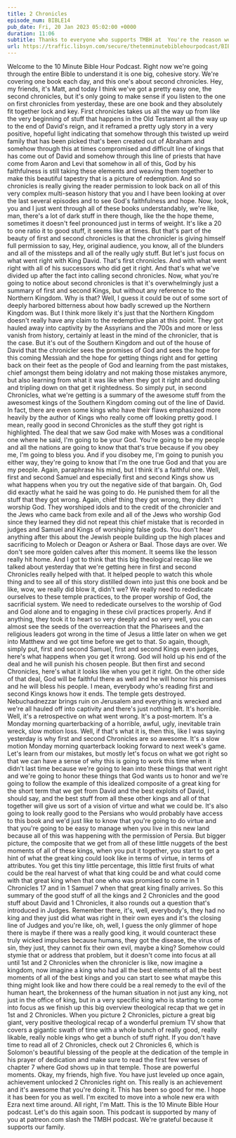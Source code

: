 ```yaml
---
title: 2 Chronicles
episode_num: BIBLE14
pub_date: Fri, 20 Jan 2023 05:02:00 +0000
duration: 11:06
subtitle: Thanks to everyone who supports TMBH at  You're the reason we can all do this together!  Music written and performed by 
url: https://traffic.libsyn.com/secure/thetenminutebiblehourpodcast/BIBLE14_-_2_Chronicles.mp3
---
```


 Welcome to the 10 Minute Bible Hour Podcast. Right now we're going through the entire Bible to understand it is one big, cohesive story. We're covering one book each day, and this one's about second chronicles. Hey, my friends, it's Matt, and today I think we've got a pretty easy one, the second chronicles, but it's only going to make sense if you listen to the one on first chronicles from yesterday, these are one book and they absolutely fit together lock and key. First chronicles takes us all the way up from like the very beginning of stuff that happens in the Old Testament all the way up to the end of David's reign, and it reframed a pretty ugly story in a very positive, hopeful light indicating that somehow through this twisted up weird family that has been picked that's been created out of Abraham and somehow through this at times compromised and difficult line of kings that has come out of David and somehow through this line of priests that have come from Aaron and Levi that somehow in all of this, God by his faithfulness is still taking these elements and weaving them together to make this beautiful tapestry that is a picture of redemption. And so chronicles is really giving the reader permission to look back on all of this very complex multi-season history that you and I have been looking at over the last several episodes and to see God's faithfulness and hope. Now, look, you and I just went through all of these books understandably, we're like, man, there's a lot of dark stuff in there though, like the the hope theme, sometimes it doesn't feel pronounced just in terms of weight. It's like a 20 to one ratio it to good stuff, it seems like at times. But that's part of the beauty of first and second chronicles is that the chronicler is giving himself full permission to say, Hey, original audience, you know, all of the blunders and all of the missteps and all of the really ugly stuff. But let's just focus on what went right with King David. That's first chronicles. And with what went right with all of his successors who did get it right. And that's what we've divided up after the fact into calling second chronicles. Now, what you're going to notice about second chronicles is that it's overwhelmingly just a summary of first and second Kings, but without any reference to the Northern Kingdom. Why is that? Well, I guess it could be out of some sort of deeply harbored bitterness about how badly screwed up the Northern Kingdom was. But I think more likely it's just that the Northern Kingdom doesn't really have any claim to the redemptive plan at this point. They got hauled away into captivity by the Assyrians and the 700s and more or less vanish from history, certainly at least in the mind of the chronicler, that is the case. But it's out of the Southern Kingdom and out of the house of David that the chronicler sees the promises of God and sees the hope for this coming Messiah and the hope for getting things right and for getting back on their feet as the people of God and learning from the past mistakes, chief amongst them being idolatry and not making those mistakes anymore, but also learning from what it was like when they got it right and doubling and tripling down on that get it rightedness. So simply put, in second Chronicles, what we're getting is a summary of the awesome stuff from the awesomest kings of the Southern Kingdom coming out of the line of David. In fact, there are even some kings who have their flaws emphasized more heavily by the author of Kings who really come off looking pretty good. I mean, really good in second Chronicles as the stuff they got right is highlighted. The deal that we saw God make with Moses was a conditional one where he said, I'm going to be your God. You're going to be my people and all the nations are going to know that that's true because if you obey me, I'm going to bless you. And if you disobey me, I'm going to punish you either way, they're going to know that I'm the one true God and that you are my people. Again, paraphrase his mind, but I think it's a faithful one. Well, first and second Samuel and especially first and second Kings show us what happens when you try out the negative side of that bargain. Oh, God did exactly what he said he was going to do. He punished them for all the stuff that they got wrong. Again, chief thing they got wrong, they didn't worship God. They worshiped idols and to the credit of the chronicler and the Jews who came back from exile and all of the Jews who worship God since they learned they did not repeat this chief mistake that is recorded in judges and Samuel and Kings of worshiping false gods. You don't hear anything after this about the Jewish people building up the high places and sacrificing to Molech or Deagon or Ashera or Baal. Those days are over. We don't see more golden calves after this moment. It seems like the lesson really hit home. And I got to think that this big theological recap like we talked about yesterday that we're getting here in first and second Chronicles really helped with that. It helped people to watch this whole thing and to see all of this story distilled down into just this one book and be like, wow, we really did blow it, didn't we? We really need to rededicate ourselves to these temple practices, to the proper worship of God, the sacrificial system. We need to rededicate ourselves to the worship of God and God alone and to engaging in these civil practices properly. And if anything, they took it to heart so very deeply and so very well, you can almost see the seeds of the overreaction that the Pharisees and the religious leaders got wrong in the time of Jesus a little later on when we get into Matthew and we got time before we get to that. So again, though, simply put, first and second Samuel, first and second Kings even judges, here's what happens when you get it wrong. God will hold up his end of the deal and he will punish his chosen people. But then first and second Chronicles, here's what it looks like when you get it right. On the other side of that deal, God will be faithful there as well and he will honor his promises and he will bless his people. I mean, everybody who's reading first and second Kings knows how it ends. The temple gets destroyed. Nebuchadnezzar brings ruin on Jerusalem and everything is wrecked and we're all hauled off into captivity and there's just nothing left. It's horrible. Well, it's a retrospective on what went wrong. It's a post-mortem. It's a Monday morning quarterbacking of a horrible, awful, ugly, inevitable train wreck, slow motion loss. Well, if that's what it is, then this, like I was saying yesterday is why first and second Chronicles are so awesome. It's a slow motion Monday morning quarterback looking forward to next week's game. Let's learn from our mistakes, but mostly let's focus on what we got right so that we can have a sense of why this is going to work this time when it didn't last time because we're going to lean into these things that went right and we're going to honor these things that God wants us to honor and we're going to follow the example of this idealized composite of a great king for the short term that we get from David and the best exploits of David, I should say, and the best stuff from all these other kings and all of that together will give us sort of a vision of virtue and what we could be. It's also going to look really good to the Persians who would probably have access to this book and we'd just like to know that you're going to do virtue and that you're going to be easy to manage when you live in this new land because all of this was happening with the permission of Persia. But bigger picture, the composite that we get from all of these little nuggets of the best moments of all of these kings, when you put it together, you start to get a hint of what the great king could look like in terms of virtue, in terms of attributes. You get this tiny little percentage, this little first fruits of what could be the real harvest of what that king could be and what could come with that great king when that one who was promised to come in 1 Chronicles 17 and in 1 Samuel 7 when that great king finally arrives. So this summary of the good stuff of all the kings and 2 Chronicles and the good stuff about David and 1 Chronicles, it also rounds out a question that's introduced in Judges. Remember there, it's, well, everybody's, they had no king and they just did what was right in their own eyes and it's the closing line of Judges and you're like, oh, well, I guess the only glimmer of hope there is maybe if there was a really good king, it would counteract these truly wicked impulses because humans, they got the disease, the virus of sin, they just, they cannot fix their own evil, maybe a king? Somehow could stymie that or address that problem, but it doesn't come into focus at all until 1st and 2 Chronicles when the chronicler is like, now imagine a kingdom, now imagine a king who had all the best elements of all the best moments of all of the best kings and you can start to see what maybe this thing might look like and how there could be a real remedy to the evil of the human heart, the brokenness of the human situation in not just any king, not just in the office of king, but in a very specific king who is starting to come into focus as we finish up this big overview theological recap that we get in 1st and 2 Chronicles. When you picture 2 Chronicles, picture a great big giant, very positive theological recap of a wonderful premium TV show that covers a gigantic swath of time with a whole bunch of really good, really likable, really noble kings who get a bunch of stuff right. If you don't have time to read all of 2 Chronicles, check out 2 Chronicles 6, which is Solomon's beautiful blessing of the people at the dedication of the temple in his prayer of dedication and make sure to read the first few verses of chapter 7 where God shows up in that temple. Those are powerful moments. Okay, my friends, high five. You have just leveled up once again, achievement unlocked 2 Chronicles right on. This really is an achievement and it's awesome that you're doing it. This has been so good for me. I hope it has been for you as well. I'm excited to move into a whole new era with Ezra next time around. All right, I'm Matt. This is the 10 Minute Bible Hour podcast. Let's do this again soon. This podcast is supported by many of you at patreon.com slash the TMBH podcast. We're grateful because it supports our family.